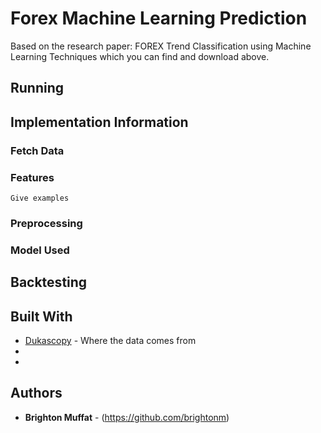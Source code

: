 # Forex Machine Learning Prediction

Based on the research paper: FOREX Trend Classification using Machine Learning Techniques which you can find and download above.

## Running 

## Implementation Information

### Fetch Data

### Features

  
```
Give examples
```

### Preprocessing

### Model Used

## Backtesting


## Built With

* [Dukascopy](https://www.dukascopy.com/swiss/french/home/) - Where the data comes from
*
*

## Authors

* **Brighton Muffat** - (https://github.com/brightonm)



